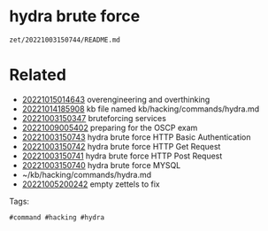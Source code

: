 # hydra brute force

` zet/20221003150744/README.md `

# Related

- [20221015014643](/zet/20221015014643/README.md) overengineering and overthinking
- [20221014185908](/zet/20221014185908/README.md) kb file named kb/hacking/commands/hydra.md
- [20221003150347](/zet/20221003150347/README.md) bruteforcing services
- [20221009005402](/zet/20221009005402/README.md) preparing for the OSCP exam
- [20221003150743](/zet/20221003150743/README.md) hydra brute force HTTP Basic Authentication
- [20221003150742](/zet/20221003150742/README.md) hydra brute force HTTP Get Request
- [20221003150741](/zet/20221003150741/README.md) hydra brute force HTTP Post Request
- [20221003150740](/zet/20221003150740/README.md) hydra brute force MYSQL
- ~/kb/hacking/commands/hydra.md
- [20221005200242](/zet/20221005200242/README.md) empty zettels to fix

Tags:

    #command #hacking #hydra 
